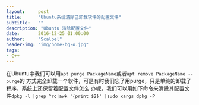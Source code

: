 ```yaml
---
layout:     post
title:      "Ubuntu系统清除已卸载软件的配置文件"
subtitle:   ""
description: "Ubuntu 清除配置文件"
date:       2016-12-25 01:00:00
author:     "Scalpel"
header-img: "img/home-bg-o.jpg"
tags:
- C++
---
```


在Ubuntu中我们可以用`apt purge PackageName`或者`apt remove PackageName --purge`的
方式完全卸载一个软件，可是有时我们忘了用purge，只是单纯的卸载了程序，系统上还保留着配置文件怎么
办呢，我们可以用如下命令来清除其配置文件`dpkg -l |grep ^rc|awk '{print $2}' |sudo xargs dpkg -P`